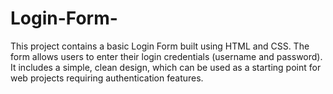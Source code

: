 # Login-Form-
This project contains a basic Login Form built using HTML and CSS. The form allows users to enter their login credentials (username and password). It includes a simple, clean design, which can be used as a starting point for web projects requiring authentication features. 
